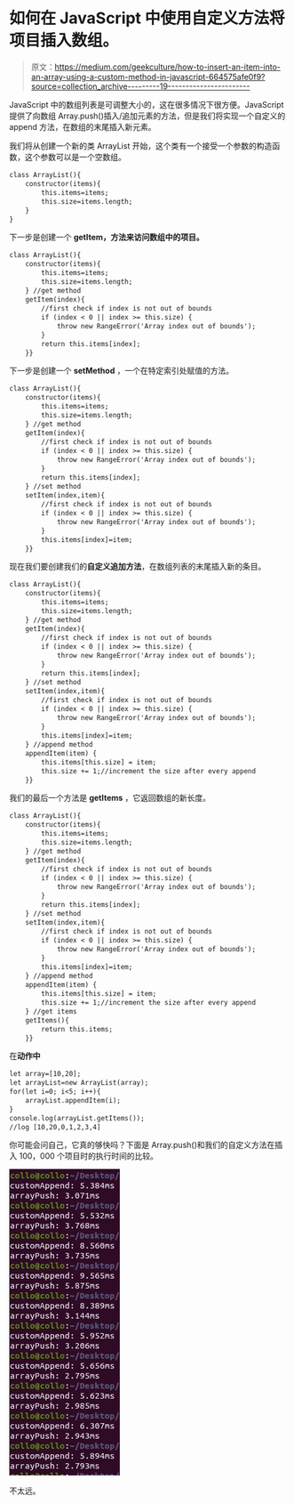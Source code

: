 # 如何在 JavaScript 中使用自定义方法将项目插入数组。

> 原文：<https://medium.com/geekculture/how-to-insert-an-item-into-an-array-using-a-custom-method-in-javascript-664575afe0f9?source=collection_archive---------19----------------------->

JavaScript 中的数组列表是可调整大小的，这在很多情况下很方便。JavaScript 提供了向数组 Array.push()插入/追加元素的方法，但是我们将实现一个自定义的 append 方法，在数组的末尾插入新元素。

我们将从创建一个新的类 ArrayList 开始，这个类有一个接受一个参数的构造函数，这个参数可以是一个空数组。

```
class ArrayList(){
    constructor(items){
        this.items=items;
        this.size=items.length;
    }
}
```

下一步是创建一个 **getItem，**方法来访问数组**中的项目。**

```
class ArrayList(){
    constructor(items){
        this.items=items;
        this.size=items.length;
    } //get method
    getItem(index){
        //first check if index is not out of bounds
        if (index < 0 || index >= this.size) {
            throw new RangeError('Array index out of bounds');
        }
        return this.items[index];
    }}
```

下一步是创建一个 **setMethod** ，一个在特定索引处赋值的方法。

```
class ArrayList(){
    constructor(items){
        this.items=items;
        this.size=items.length;
    } //get method
    getItem(index){
        //first check if index is not out of bounds
        if (index < 0 || index >= this.size) {
            throw new RangeError('Array index out of bounds');
        }
        return this.items[index];
    } //set method
    setItem(index,item){
        //first check if index is not out of bounds
        if (index < 0 || index >= this.size) {
            throw new RangeError('Array index out of bounds');
        }
        this.items[index]=item;
    }}
```

现在我们要创建我们的**自定义追加方法**，在数组列表的末尾插入新的条目。

```
class ArrayList(){
    constructor(items){
        this.items=items;
        this.size=items.length;
    } //get method
    getItem(index){
        //first check if index is not out of bounds
        if (index < 0 || index >= this.size) {
            throw new RangeError('Array index out of bounds');
        }
        return this.items[index];
    } //set method
    setItem(index,item){
        //first check if index is not out of bounds
        if (index < 0 || index >= this.size) {
            throw new RangeError('Array index out of bounds');
        }
        this.items[index]=item;
    } //append method
    appendItem(item) {
        this.items[this.size] = item;
        this.size += 1;//increment the size after every append
    }}
```

我们的最后一个方法是 **getItems** ，它返回数组的新长度。

```
class ArrayList(){
    constructor(items){
        this.items=items;
        this.size=items.length;
    } //get method
    getItem(index){
        //first check if index is not out of bounds
        if (index < 0 || index >= this.size) {
            throw new RangeError('Array index out of bounds');
        }
        return this.items[index];
    } //set method
    setItem(index,item){
        //first check if index is not out of bounds
        if (index < 0 || index >= this.size) {
            throw new RangeError('Array index out of bounds');
        }
        this.items[index]=item;
    } //append method
    appendItem(item) {
        this.items[this.size] = item;
        this.size += 1;//increment the size after every append
    } //get items
    getItems(){
        return this.items;
    }}
```

在**动作中**

```
let array=[10,20];
let arrayList=new ArrayList(array);
for(let i=0; i<5; i++){
    arrayList.appendItem(i);
}
console.log(arrayList.getItems());
//log [10,20,0,1,2,3,4]
```

你可能会问自己，它真的够快吗？下面是 Array.push()和我们的自定义方法在插入 100，000 个项目时的执行时间的比较。

![](img/8dce942c0a134d5bd3159dca12634076.png)

不太远。